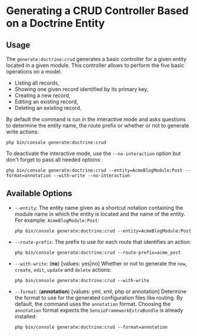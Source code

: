 Generating a CRUD Controller Based on a Doctrine Entity
=======================================================

Usage
-----

The `generate:doctrine:crud` generates a basic controller for a given entity
located in a given module. This controller allows to perform the five basic
operations on a model.

 * Listing all records,
 * Showing one given record identified by its primary key,
 * Creating a new record,
 * Editing an existing record,
 * Deleting an existing record.

By default the command is run in the interactive mode and asks questions to
determine the entity name, the route prefix or whether or not to generate write
actions:

    php bin/console generate:doctrine:crud

To deactivate the interactive mode, use the `--no-interaction` option but don't
forget to pass all needed options:

    php bin/console generate:doctrine:crud --entity=AcmeBlogModule:Post --format=annotation --with-write --no-interaction

Available Options
-----------------

* `--entity`: The entity name given as a shortcut notation containing the
  module name in which the entity is located and the name of the entity. For
  example: `AcmeBlogModule:Post`:

    `php bin/console generate:doctrine:crud --entity=AcmeBlogModule:Post`

* `--route-prefix`: The prefix to use for each route that identifies an
  action:

    `php bin/console generate:doctrine:crud --route-prefix=acme_post`

* `--with-write`: (**no**) [values: yes|no] Whether or not to generate the
  `new`, `create`, `edit`, `update` and `delete` actions:

    `php bin/console generate:doctrine:crud --with-write`

* `--format`: (**annotation**) [values: yml, xml, php or annotation]
  Determine the format to use for the generated configuration files like
  routing. By default, the command uses the `annotation` format. Choosing
  the `annotation` format expects the `SensioFrameworkExtraBundle` is
  already installed:

    `php bin/console generate:doctrine:crud --format=annotation`
